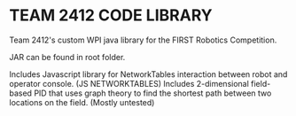 TEAM 2412 CODE LIBRARY
=============
Team 2412's custom WPI java library for the FIRST Robotics Competition.

JAR can be found in root folder.

Includes Javascript library for NetworkTables interaction between robot and operator console. (JS NETWORKTABLES)
Includes 2-dimensional field-based PID that uses graph theory to find the shortest path between two locations on the field.  (Mostly untested)
